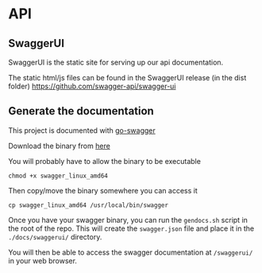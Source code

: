# API

## SwaggerUI
SwaggerUI is the static site for serving up our api documentation.

The static html/js files can be found in the SwaggerUI release (in the dist folder)
https://github.com/swagger-api/swagger-ui

## Generate the documentation
This project is documented with [go-swagger](https://github.com/go-swagger/go-swagger) 

Download the binary from [here](https://github.com/go-swagger/go-swagger/releases)

You will probably have to allow the binary to be executable

```
chmod +x swagger_linux_amd64
```

Then copy/move the binary somewhere you can access it

```
cp swagger_linux_amd64 /usr/local/bin/swagger
```

Once you have your swagger binary, you can run the `gendocs.sh` script in the root of the repo.
This will create the `swagger.json` file and place it in the `./docs/swaggerui/` directory.

You will then be able to access the swagger documentation at `/swaggerui/` in your web browser.
